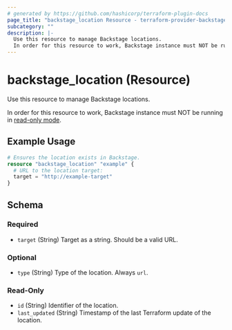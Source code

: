 ```yaml
---
# generated by https://github.com/hashicorp/terraform-plugin-docs
page_title: "backstage_location Resource - terraform-provider-backstage"
subcategory: ""
description: |-
  Use this resource to manage Backstage locations.
  In order for this resource to work, Backstage instance must NOT be running in read-only mode https://backstage.io/docs/features/software-catalog/configuration#readonly-mode.
---
```


# backstage_location (Resource)

Use this resource to manage Backstage locations. 

In order for this resource to work, Backstage instance must NOT be running in [read-only mode](https://backstage.io/docs/features/software-catalog/configuration#readonly-mode).

## Example Usage

```terraform
# Ensures the location exists in Backstage.
resource "backstage_location" "example" {
  # URL to the location target:
  target = "http://example-target"
}
```

<!-- schema generated by tfplugindocs -->
## Schema

### Required

- `target` (String) Target as a string. Should be a valid URL.

### Optional

- `type` (String) Type of the location. Always `url`.

### Read-Only

- `id` (String) Identifier of the location.
- `last_updated` (String) Timestamp of the last Terraform update of the location.


